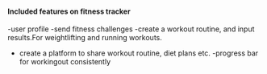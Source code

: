 
#### Included features on fitness tracker

-user profile
-send fitness challenges
-create a workout routine, and input results.For weightlifting and running workouts.
- create a platform to share workout routine, diet plans etc.
-progress bar for workingout consistently 